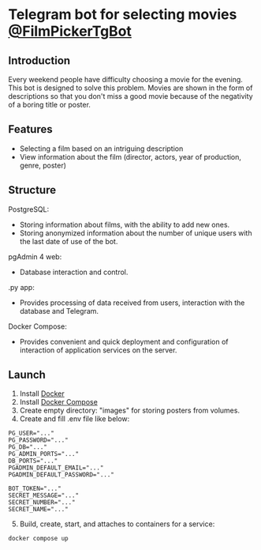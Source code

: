 # Telegram bot for selecting movies [@FilmPickerTgBot](https://t.me/FilmPickerTgBot)
## Introduction
Every weekend people have difficulty choosing a movie for the evening. This bot is designed to solve this problem.
Movies are shown in the form of descriptions so that you don't miss a good movie because of the negativity of a boring title or poster.
## Features
* Selecting a film based on an intriguing description
* View information about the film (director, actors, year of production, genre, poster)
## Structure
PostgreSQL:
* Storing information about films, with the ability to add new ones.
* Storing anonymized information about the number of unique users with the last date of use of the bot.

pgAdmin 4 web:
* Database interaction and control.

.py app:
* Provides processing of data received from users, interaction with the database and Telegram.

Docker Compose:
* Provides convenient and quick deployment and configuration of interaction of application services on the server.

## Launch
1. Install [Docker](https://www.docker.com/)
2. Install [Docker Compose](https://docs.docker.com/compose/install/)
3. Create empty directory: "images" for storing posters from volumes.
4. Create and fill .env file like below:

```
PG_USER="..."
PG_PASSWORD="..."
PG_DB="..."
PG_ADMIN_PORTS="..."
DB_PORTS="..."
PGADMIN_DEFAULT_EMAIL="..."
PGADMIN_DEFAULT_PASSWORD="..."

BOT_TOKEN="..."
SECRET_MESSAGE="..."
SECRET_NUMBER="..."
SECRET_NAME="..."
```
5. Build, create, start, and attaches to containers for a service:
```
docker compose up
```
